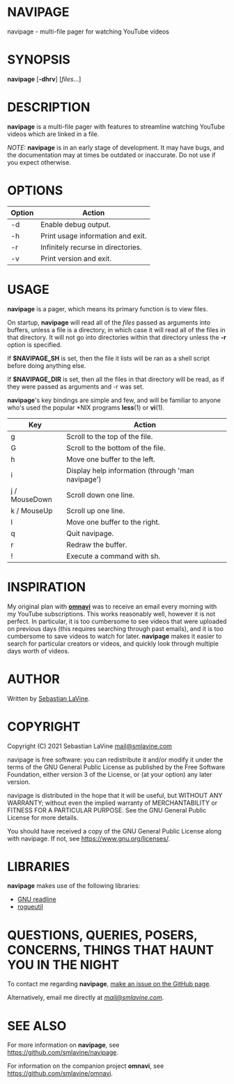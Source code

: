 # NAVIPAGE

navipage - multi-file pager for watching YouTube videos

# SYNOPSIS

**navipage** \[**-dhrv**\] \[_files_...\]

# DESCRIPTION

**navipage** is a multi-file pager with features to streamline watching YouTube videos which are linked in a file.

_NOTE:_ **navipage** is in an early stage of development. It may have bugs, and
the documentation may at times be outdated or inaccurate. Do not use if you
expect otherwise.

# OPTIONS

Option | Action
-------|-------
-d     | Enable debug output.
-h     | Print usage information and exit.
-r     | Infinitely recurse in directories.
-v     | Print version and exit.

# USAGE

**navipage** is a pager, which means its primary function is to view files.

On startup, **navipage** will read all of the _files_ passed as arguments into
buffers, unless a file is a directory, in which case it will read all of the
files in that directory. It will not go into directories within that
directory unless the **-r** option is specified.

If **$NAVIPAGE_SH** is set, then the file it lists will be ran as a shell
script before doing anything else.

If **$NAVIPAGE_DIR** is set, then all the files in that directory will be read, as if they were passed as arguments and -r was set.

**navipage**'s key bindings are simple and few, and will be familiar to
anyone who's used the popular \*NIX programs **less**(1) or **vi**(1).

Key           | Action
--------------|-------
g             | Scroll to the top of the file.
G             | Scroll to the bottom of the file.
h             | Move one buffer to the left.
i             | Display help information (through 'man navipage')
j / MouseDown | Scroll down one line.
k / MouseUp   | Scroll up one line.
l             | Move one buffer to the right.
q             | Quit navipage.
r             | Redraw the buffer.
!             | Execute a command with sh.

# INSPIRATION

My original plan with [**omnavi**](https://github.com/smlavine/omnavi) was to
receive an email every morning with my YouTube subscriptions. This works
reasonably well, however it is not perfect.  In particular, it is too
cumbersome to see videos that were uploaded on previous days (this requires
searching through past emails), and it is too cumbersome to save videos to
watch for later. **navipage** makes it easier to search for particular creators
or videos, and quickly look through multiple days worth of videos.

# AUTHOR

Written by [Sebastian LaVine](https://smlavine.com).

# COPYRIGHT

Copyright (C) 2021 Sebastian LaVine <mail@smlavine.com>

navipage is free software: you can redistribute it and/or modify
it under the terms of the GNU General Public License as published by
the Free Software Foundation, either version 3 of the License, or
(at your option) any later version.

navipage is distributed in the hope that it will be useful,
but WITHOUT ANY WARRANTY; without even the implied warranty of
MERCHANTABILITY or FITNESS FOR A PARTICULAR PURPOSE. See the
GNU General Public License for more details.

You should have received a copy of the GNU General Public License
along with navipage. If not, see <https://www.gnu.org/licenses/>.

# LIBRARIES

**navipage** makes use of the following libraries:
- [GNU readline](https://tiswww.case.edu/php/chet/readline/rltop.html)
- [rogueutil](https://github.com/sakhmatd/rogueutil)

# QUESTIONS, QUERIES, POSERS, CONCERNS, THINGS THAT HAUNT YOU IN THE NIGHT

To contact me regarding **navipage**, [make an issue on the GitHub page](https://github.com/smlavine/navipage/issues).

Alternatively, email me directly at *mail@smlavine.com*.

# SEE ALSO

For more information on **navipage**, see
<https://github.com/smlavine/navipage>.

For information on the companion project **omnavi**, see
<https://github.com/smlavine/omnavi>.
